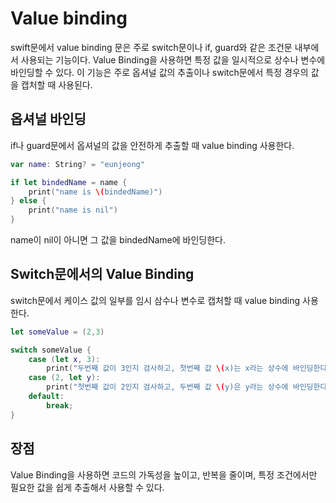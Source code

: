 # Value binding

swift문에서 value binding 문은 주로 switch문이나 if, guard와 같은 조건문 내부에서 사용되는 기능이다.
Value Binding을 사용하면 특정 값을 일시적으로 상수나 변수에 바인딩할 수 있다.
이 기능은 주로 옵셔널 값의 추출이나 switch문에서 특정 경우의 값을 캡처할 때 사용된다.

## 옵셔널 바인딩

if나 guard문에서 옵셔널의 값을 안전하게 추출할 때 value binding 사용한다.

```swift
var name: String? = "eunjeong"

if let bindedName = name {
    print("name is \(bindedName)")
} else {
    print("name is nil")
}
```

name이 nil이 아니면 그 값을 bindedName에 바인딩한다.

## Switch문에서의 Value Binding

switch문에서 케이스 값의 일부를 임시 삼수나 변수로 캡처할 때 value binding 사용한다.

```swift
let someValue = (2,3)

switch someValue {
    case (let x, 3):
        print("두번째 값이 3인지 검사하고, 첫번째 값 \(x)는 x라는 상수에 바인딩한다.")
    case (2, let y):
        print("첫번째 값이 2인지 검사하고, 두번째 값 \(y)은 y라는 상수에 바인딩한다.")
    default:
        break;
}
```

## 장점

Value Binding을 사용하면 코드의 가독성을 높이고, 반복을 줄이며, 특정 조건에서만 필요한 값을 쉽게 추출해서 사용할 수 있다.